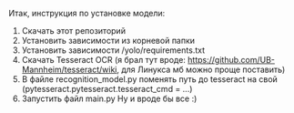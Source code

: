 Итак, инструкция по установке модели:
1. Скачать этот репозиторий
2. Установить зависимости из корневой папки
3. Установить зависимости /yolo/requirements.txt
4. Скачать Tesseract OCR (я брал тут вроде: https://github.com/UB-Mannheim/tesseract/wiki, для Линукса мб можно проще поставить)
5. В файле recognition_model.py поменять путь до tesseract на свой (pytesseract.pytesseract.tesseract_cmd = ...)
6. Запустить файл main.py
Ну и вроде бы все :)